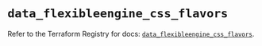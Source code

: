 # `data_flexibleengine_css_flavors`

Refer to the Terraform Registry for docs: [`data_flexibleengine_css_flavors`](https://registry.terraform.io/providers/flexibleenginecloud/flexibleengine/1.46.0/docs/data-sources/css_flavors).
